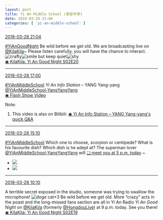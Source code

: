 ```yaml
---
layout: post
title: Yi An Middle School (易安中学)
date: 2018-03-28 21:04
categories: [ 'yi-an-middle-school' ]
---
```


<div class="weibo-info">
  <a href="https://weibo.com/6074218720/G9vihshCU">2018-03-28 21:04</a>
</div>

[#YiAnGoodNight](https://weibo.com/p/10080892b104a59bff303ca883e7931b5b916e/super_index) Be wild before we get old. We are broadcasting live on [@KilaKila](https://weibo.com/u/5990184179)~ Please listen carefully, you will have the chance to interact. ![crafty](https://img.t.sinajs.cn/t4/appstyle/expression/ext/normal/6d/yx_org.gif)![smile but keep quiet](https://img.t.sinajs.cn/t4/appstyle/expression/ext/normal/3a/moren_xiaoerbuyu_org.png)![shy](https://img.t.sinajs.cn/t4/appstyle/expression/ext/normal/6e/shamea_org.gif)  
[◉ KilaKila: Yi An Good Night S02E20](http://www.hongdoufm.com/room/1116378892328763445)

<!-- more -->

---

<div class="weibo-info">
  <a href="https://weibo.com/6074218720/G9tH3FB51">2018-03-28 17:00</a>
</div>

[#YiAnMiddleSchool](https://weibo.com/p/100808e5c67e0668537d4caddefd946dcff208/super_index) *Yi An Info Station* – YANG Yang-yang [@YiAnMiddleSchool-YangYangYang](https://weibo.com/u/6505664746)  
[◉ Flash Show Video](https://www.miaopai.com/show/haz71p0BNnl2n7Ls4NqwEmh9exy7XW1YpMB37A__.htm)

Note:
1. This video is also on Bilibili: [◉ Yi An Info Station – YANG Yang-yang's quick Q&A](https://www.bilibili.com/video/av21340941)

---

<div class="weibo-info">
  <a href="https://weibo.com/6074218720/G9sYqnuFw">2018-03-28 15:10</a>
</div>

[#YiAnMiddleSchool](https://weibo.com/p/100808e5c67e0668537d4caddefd946dcff208/super_index) Which one to choose, scorpion or centipede? What is his favourite dish? Which dish is he adept at? The superman lover [@YiAnMiddleSchool-YangYangYang](https://weibo.com/u/6505664746) will [❏ meet you at 5 p.m. today](http://t.cn/RnQLSeG) ~

<ul class="weibo-pic-list-1">
  <li class="weibo-pic">
    <a href="//wx3.sinaimg.cn/mw690/006D4NLGly1fpsjrqnb17j31se2ol4qq.jpg"><img src="//wx3.sinaimg.cn/thumb150/006D4NLGly1fpsjrqnb17j31se2ol4qq.jpg"/></a>
  </li>
  <li class="weibo-pic">
    <a href="//wx2.sinaimg.cn/mw690/006D4NLGly1fpsjrplgu2j32ay3gg7wj.jpg"><img src="//wx2.sinaimg.cn/thumb150/006D4NLGly1fpsjrplgu2j32ay3gg7wj.jpg"/></a>
  </li>
</ul>

---

<div class="weibo-info">
  <a href="https://weibo.com/6074218720/G9r0EgxFq">2018-03-28 10:10</a>
</div>

A terrible secret exposed in the studio, someone was trying to swallow the microphone! ![doge cat](https://img.t.sinajs.cn/t4/appstyle/expression/ext/normal/4a/mm_org.gif)×3 Be wild before we get old. More “crazy” acts in the poast and the long-missed fans section are all in Yi An Radio *Yi An Good Night* on [@KilaKila](https://weibo.com/u/5990184179) (formerly [@HongdouLive](https://weibo.com/u/5990184179)) at 9 p.m. today. See you there! [◉ KilaKila: Yi An Good Night S02E19](http://www.hongdoufm.com/room/1116378892328763445)
